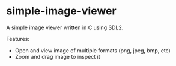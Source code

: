 # simple-image-viewer
A simple image viewer written in C using SDL2.

Features:
- Open and view image of multiple formats (png, jpeg, bmp, etc)
- Zoom and drag image to inspect it